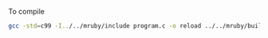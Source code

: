 To compile

```bash
gcc -std=c99 -I../../mruby/include program.c -o reload ../../mruby/build/host/lib/libmruby.a -lm
```
